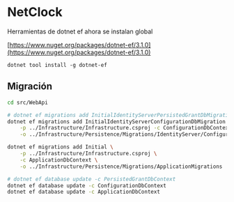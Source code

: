 # NetClock

Herramientas de dotnet ef ahora se instalan global

[https://www.nuget.org/packages/dotnet-ef/3.1.0](https://www.nuget.org/packages/dotnet-ef/3.1.0)

`dotnet tool install -g dotnet-ef`

## Migración

```bash
cd src/WebApi

# dotnet ef migrations add InitialIdentityServerPersistedGrantDbMigration -p ../Infrastructure/Infrastructure.csproj -c PersistedGrantDbContext -o ../Infrastructure/Persistence/Migrations/IdentityServer/PersistedGrantDb
dotnet ef migrations add InitialIdentityServerConfigurationDbMigration \
    -p ../Infrastructure/Infrastructure.csproj -c ConfigurationDbContext \
    -o ../Infrastructure/Persistence/Migrations/IdentityServer/ConfigurationDb

dotnet ef migrations add Initial \
    -p ../Infrastructure/Infrastructure.csproj \
    -c ApplicationDbContext \
    -o ../Infrastructure/Persistence/Migrations/ApplicationMigrations

# dotnet ef database update -c PersistedGrantDbContext
dotnet ef database update -c ConfigurationDbContext
dotnet ef database update -c ApplicationDbContext
```
